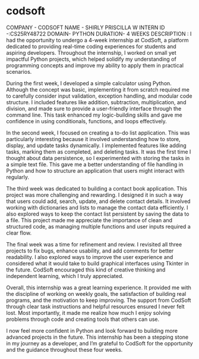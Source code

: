 # codsoft
COMPANY - CODSOFT
NAME - SHIRLY PRISCILLA W
INTERN ID -:CS25RY48722
DOMAIN- PYTHON
DURATION- 4 WEEKS
DESCRIPTION :
            I had the opportunity to undergo a 4-week internship at CodSoft, a platform dedicated to providing real-time coding experiences for students and aspiring developers. Throughout the internship, I worked on small yet impactful Python projects, which helped solidify my understanding of programming concepts and improve my ability to apply them in practical scenarios.

During the first week, I developed a simple calculator using Python. Although the concept was basic, implementing it from scratch required me to carefully consider input validation, exception handling, and modular code structure. I included features like addition, subtraction, multiplication, and division, and made sure to provide a user-friendly interface through the command line. This task enhanced my logic-building skills and gave me confidence in using conditionals, functions, and loops effectively.

In the second week, I focused on creating a to-do list application. This was particularly interesting because it involved understanding how to store, display, and update tasks dynamically. I implemented features like adding tasks, marking them as completed, and deleting tasks. It was the first time I thought about data persistence, so I experimented with storing the tasks in a simple text file. This gave me a better understanding of file handling in Python and how to structure an application that users might interact with regularly.

The third week was dedicated to building a contact book application. This project was more challenging and rewarding. I designed it in such a way that users could add, search, update, and delete contact details. It involved working with dictionaries and lists to manage the contact data efficiently. I also explored ways to keep the contact list persistent by saving the data to a file. This project made me appreciate the importance of clean and structured code, as managing multiple functions and user inputs required a clear flow.

The final week was a time for refinement and review. I revisited all three projects to fix bugs, enhance usability, and add comments for better readability. I also explored ways to improve the user experience and considered what it would take to build graphical interfaces using Tkinter in the future. CodSoft encouraged this kind of creative thinking and independent learning, which I truly appreciated.

Overall, this internship was a great learning experience. It provided me with the discipline of working on weekly goals, the satisfaction of building real programs, and the motivation to keep improving. The support from CodSoft through clear task instructions and helpful resources ensured I never felt lost. Most importantly, it made me realize how much I enjoy solving problems through code and creating tools that others can use.

I now feel more confident in Python and look forward to building more advanced projects in the future. This internship has been a stepping stone in my journey as a developer, and I’m grateful to CodSoft for the opportunity and the guidance throughout these four weeks.



